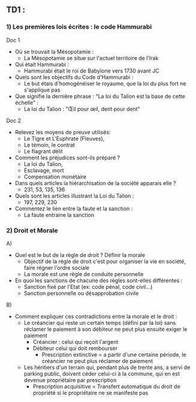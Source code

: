 ## TD1 :

### 1) Les premières lois écrites : le code Hammurabi
Doc 1
- Où se trouvait la Mésopotamie : 
	- La Mésopotamie se situe sur l'actuel territoire de l'Irak
- Qui était Hammurabi :
	- Hammurabi était le roi de Babylone vers 1730 avant JC
- Quels sont les objectifs du Code d'Hammurabi :
	- Le but étais d'homogénéiser le royaume, que la loi du plus fort ne s'applique pas
- Que signifie la dernière phrase : "La loi du Talion est la base de cette échelle" :
	- La loi du Talion : "Œil pour œil, dent pour dent"

Doc 2
- Relevez les moyens de preuve utilisés:
	- Le Tigre et L'Euphrate (Fleuves),
	- Le témoin, le contrat
	- Le flagrant délit
- Comment les préjudices sont-ils préparé ?
	- La loi du Talion,
	- Esclavage, mort
	- Compensation monétaire
- Dans quels articles la hiérarchisation de la société apparais elle  ?
	- 231, 53, 135, 136
- Quels sont les articles illustrant la Loi du Talion :
	- 197, 229, 230
- Commentez le lien entre la faute et la sanction :
	- La faute entraine la sanction

### 2) Droit et Morale
A)
- Quel est le but de la règle de droit ? Définir la morale
	- Objectif de la règle de droit c'est pour organiser la vie en société, faire régner l'ordre sociale
	- La morale est une règle de conduite personnelle
- En quoi les sanctions de chacune des règles sont-elles différentes :
	- Sanction fixé par l'Etat (ex: code pénal, code civil...)
	- Sanction personnelle ou désapprobation civile

B) 
- Comment expliquer ces contradictions entre la morale et le droit :
	- Le créancier qui reste un certain temps (défini par la loi) sans réclamer le paiement à son débiteur ne peut plus ensuite exiger le paiement
		- Créancier : celui qui reçoit l'argent
		- Débiteur celui qui doit rembourser
			- Prescription extinctive = a partir d'une certaine période, le créancier ne peut plus réclamer de paiement
	- Les héritiers d'un terrain qui, pendant plus de trente ans, a servi de parking public, doivent céder celui-ci à la commune, qui en est devenue propriétaire par prescription
		- Prescription acquisitive = Transfert automatique du droit de propriété si le propriétaire ne se manifeste pas 